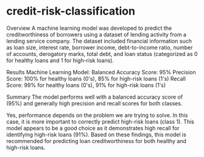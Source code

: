 # credit-risk-classification

Overview
A machine learning model was developed to predict the creditworthiness of borrowers using a dataset of lending activity from a lending service company. The dataset included financial information such as loan size, interest rate, borrower income, debt-to-income ratio, number of accounts, derogatory marks, total debt, and loan status (categorized as 0 for healthy loans and 1 for high-risk loans).

Results
Machine Learning Model:
Balanced Accuracy Score: 95%
Precision Score: 100% for healthy loans (0's), 85% for high-risk loans (1's)
Recall Score: 99% for healthy loans (0's), 91% for high-risk loans (1's)

Summary
The model performs well with a balanced accuracy score of (95%) and generally high precision and recall scores for both classes.

Yes, performance depends on the problem we are trying to solve. In this case, it is more important to correctly predict high-risk loans (class 1). This model appears to be a good choice as it demonstrates high recall for identifying high-risk loans (91%).
Based on these findings, this model is recommended for predicting loan creditworthiness for both healthy and high-risk loans.





